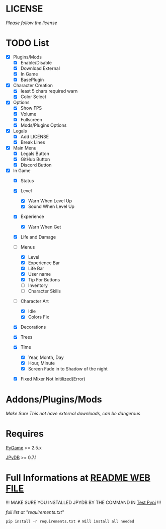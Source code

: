 # LICENSE
*Please follow the license*

# TODO List
- [x] Plugins/Mods
    - [x] Enable/Disable
    - [x] Download External
    - [x] In Game
    - [x] BasePlugin
- [x] Character Creation
    - [x] least 5 chars required warn
    - [x] Color Select
- [x] Options
    - [x] Show FPS
    - [x] Volume
    - [x] Fullscreen
    - [x] Mods/Plugins Options
- [x] Legals
    - [x] Add LICENSE
    - [x] Break Lines
- [x] Main Menu
    - [x] Legals Button
    - [x] GitHub Button
    - [x] Discord Button
- [x] In Game
    - [x] Status
    - [x] Level
        - [x] Warn When Level Up
        - [x] Sound When Level Up
    - [x] Experience
        - [x] Warn When Get
    - [x] Life and Damage
    - [ ] Menus
        - [x] Level
        - [x] Experience Bar
        - [x] Life Bar
        - [x] User name
        - [x] Tip For Buttons
        - [ ] Inventory
        - [ ] Character Skills
    - [ ] Character Art
        - [x] Idle
        - [x] Colors Fix
    - [x] Decorations
    - [x] Trees
    - [x] Time
        - [x] Year, Month, Day
        - [x] Hour, Minute
        - [x] Screen Fade in to Shadow of the night
    - [x] Fixed Mixer Not Initilized(Error)


# Addons/Plugins/Mods

*Make Sure This not have external downloads, can be dangerous*

# Requires
[PyGame](https://pypi.org/project/pygame/) >= 2.5.x

[JPyDB](https://test.pypi.org/project/JPyDB/) >= 0.7.1


# Full Informations at [README WEB FILE](./README.htm)

!!!         MAKE SURE YOU INSTALLED JPYDB BY THE COMMAND IN [Test Pypi](https://test.pypi.org/project/JPyDB/)         !!!

*full list at "requirements.txt"*

```shell
pip install -r requirements.txt # Will install all needed
```